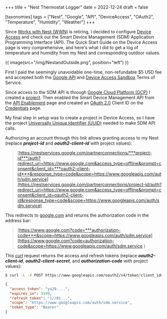 +++
title = "Nest Thermostat Logger"
date = 2022-12-24
draft = false

[taxonomies]
tags = ["Nest", "Google", "API", "DeviceAccess", "OAuth2", "Temperature", "Humidity", "Weather"]
+++

Since [Works with Nest (WWN)](https://developers.nest.com/) is retiring, I decided to configure [Device Access](https://developers.google.com/nest/device-access/get-started) and check out the Smart Device Management (SDM) Application Programming Interface (API). The Quick Start Guide on the Device Access page is very comprehensive, and here's what I did to get a log of temperature and humidity from my Nest and corresponding outdoor values.

{{ image(src="/img/NestandOutside.png", position="left") }}
<!-- more -->

First I paid the seemingly unavoidable one-time, non-refundable $5 USD fee and accepted both the [Google API](https://developers.google.com/terms) and [Device Access Sandbox](https://developers.google.com/nest/device-access/tos) Terms of Service.

Since access to the SDM API is through [Google Cloud Platform (GCP)](https://cloud.google.com/gcp/) I created a [project](https://developers.google.com/workspace/marketplace/create-gcp-project). Then enabled the Smart Device Management API from the [API Enablement](https://console.developers.google.com/apis/library/smartdevicemanagement.googleapis.com) page and created an [OAuth 2.0](https://oauth.net/2/) Client ID on the [Credentials](https://console.developers.google.com/apis/credentials) page.

My final step in setup was to create a project in Device Access, so I have the project [Universally Unique Identifier (UUID)](https://en.wikipedia.org/wiki/Universally_unique_identifier) needed to make SDM API calls.

<!-- more -->

Authorizing an account through this link allows granting access to my Nest (replace ***project-id*** and ***oauth2-client-id*** with project values):

>[https://nestservices.google.com/partnerconnections/***project-id***/auth?redirect_uri=https://www.google.com&access_type=offline&prompt=consent&client_id=***oauth2-client-id***&response_type=code&scope=https://www.googleapis.com/auth/sdm.service](https://nestservices.google.com/partnerconnections/project-id/auth?redirect_uri=https://www.google.com&access_type=offline&prompt=consent&client_id=oauth2-client-id&response_type=code&scope=https://www.googleapis.com/auth/sdm.service)

This redirects to [google.com](https://www.google.com) and returns the authorization code in the address bar:

>[https://www.google.com?code=***authorization-code***&scope=https://www.googleapis.com/auth/sdm.service](https://www.google.com?code=authorization-code&scope=https://www.googleapis.com/auth/sdm.service
)

This [curl](https://curl.se/) request returns the access and refresh tokens (replace ***oauth2-client-id***, ***oauth2-client-secret***, and ***authorization-code*** with project values):

```bash
$ curl -L -X POST https://www.googleapis.com/oauth2/v4/token?client_id=${oauth2-client-id}&client_secret=${oauth2-client-secret}&code=${authorization-code}&grant_type=authorization_code&redirect_uri=https://www.google.com
```

```json
{
  "access_token": "ya29....",
  "expires_in": 3599,
  "refresh_token": "1//01...",
  "scope": "https://www.googleapis.com/auth/sdm.service",
  "token_type": "Bearer"
}
```